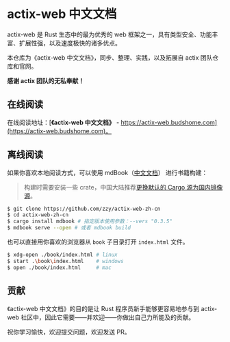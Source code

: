 # actix-web 中文文档

[Build Status travis]: https://api.travis-ci.com/zzy/actix-web-zh-cn.svg?branch=master
[travis]: https://travis-ci.com/zzy/actix-web-zh-cn

actix-web 是 Rust 生态中的最为优秀的 web 框架之一，具有类型安全、功能丰富、扩展性强，以及速度极快的诸多优点。

本仓库为《actix-web 中文文档》，同步、整理、实践，以及拓展自 actix 团队仓库和官网。

**感谢 actix 团队的无私奉献！**

## 在线阅读

在线阅读地址：[**《actix-web 中文文档》** - https://actix-web.budshome.com](https://actix-web.budshome.com)。

## 离线阅读

如果你喜欢本地阅读方式，可以使用 mdBook（[中文文档](https://mdbook.budshome.com)） 进行书籍构建：

> 构建时需要安装一些 crate，中国大陆推荐[更换默认的 Cargo 源为国内镜像源](https://cargo.budshome.com/reference/source-replacement.html)。

```bash
$ git clone https://github.com/zzy/actix-web-zh-cn
$ cd actix-web-zh-cn
$ cargo install mdbook # 指定版本使用参数：--vers "0.3.5"
$ mdbook serve --open # 或者 mdbook build
```

也可以直接用你喜欢的浏览器从 `book` 子目录打开 `index.html` 文件。

```bash
$ xdg-open ./book/index.html # linux
$ start .\book\index.html    # windows
$ open ./book/index.html     # mac
```

## 贡献

《actix-web 中文文档》的目的是让 Rust 程序员新手能够更容易地参与到 actix-web 社区中，因此它需要——并欢迎——你做出自己力所能及的贡献。

祝你学习愉快，欢迎提交问题，欢迎发送 PR。
